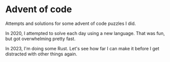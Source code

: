 # Advent of code

Attempts and solutions for some advent of code puzzles I did.

In 2020, I attempted to solve each day using a new language. That was fun, but
got overwhelming pretty fast.

In 2023, I'm doing some Rust. Let's see how far I can make it before I get
distracted with other things again.
